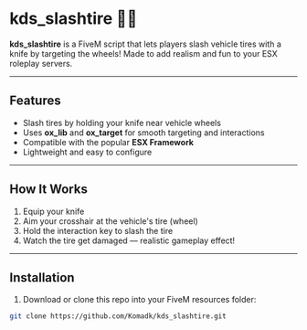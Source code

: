 # kds_slashtire 🔪🚗

**kds_slashtire** is a FiveM script that lets players slash vehicle tires with a knife by targeting the wheels! Made to add realism and fun to your ESX roleplay servers.

---

## Features

- Slash tires by holding your knife near vehicle wheels  
- Uses **ox_lib** and **ox_target** for smooth targeting and interactions  
- Compatible with the popular **ESX Framework**  
- Lightweight and easy to configure  

---

## How It Works

1. Equip your knife  
2. Aim your crosshair at the vehicle's tire (wheel)  
3. Hold the interaction key to slash the tire  
4. Watch the tire get damaged — realistic gameplay effect!

---

## Installation

1. Download or clone this repo into your FiveM resources folder:

```bash
git clone https://github.com/Komadk/kds_slashtire.git
